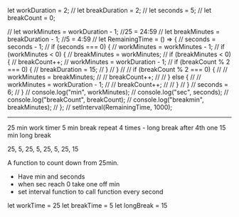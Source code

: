 let workDuration = 2;
  // let breakDuration = 2;
  // let seconds = 5;
  // let breakCount = 0;

  // let workMinutes = workDuration - 1; //25 = 24:59
  // let breakMinutes = breakDuration - 1; //5 = 4:59
  // let RemainingTime = () => {
  //   seconds = seconds - 1;
  //   if (seconds === 0) {
  //     workMinutes = workMinutes - 1;
  //     if (workMinutes < 0) {
  //       breakMinutes = workMinutes;
  //       if (breakMinutes < 0) {
  //         breakCount++;
  //         workMinutes = workDuration - 1;
  //         if (breakCount % 2 === 0) {
  //           breakDuration = 15;
  //         }
  //       }
  //       // if (breakCount % 2 === 0) {
  //       //   workMinutes = breakMinutes;
  //       //   breakCount++;
  //       // } else {
  //       //   workMinutes = workDuration - 1;
  //       //   breakCount++;
  //       // }
  //     }
  //     seconds = 6;
  //   }
  //   console.log("min", workMinutes);
  //   console.log("sec", seconds);
  //   console.log("breakCount", breakCount);
  //   console.log("breakmin", breakMinutes);
  // };
  // setInterval(RemainingTime, 1000);


  --- --- --- --- --- --- --- --- --- ---


25 min work timer
5 min break
repeat 4 times - long break after 4th one
15 min long break

25, 5, 25, 5, 25, 5, 25, 15

A function to count down from 25min.
- Have min and seconds
- when sec reach 0 take one off min
- set interval function to call function every second

let workTime = 25
let breakTime = 5
let longBreak = 15




